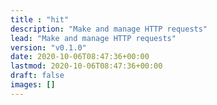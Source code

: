 ```yaml
---
title : "hit"
description: "Make and manage HTTP requests"
lead: "Make and manage HTTP requests"
version: "v0.1.0"
date: 2020-10-06T08:47:36+00:00
lastmod: 2020-10-06T08:47:36+00:00
draft: false
images: []
---
```

